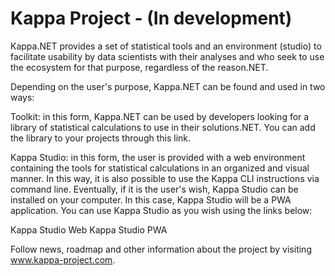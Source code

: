 # Kappa Project - (In development)

Kappa.NET provides a set of statistical tools and an environment (studio) to facilitate usability by data scientists with their analyses and who seek to use the ecosystem for that purpose, regardless of the reason.NET.

Depending on the user's purpose, Kappa.NET can be found and used in two ways:

Toolkit: in this form, Kappa.NET can be used by developers looking for a library of statistical calculations to use in their solutions.NET.  You can add the library to your projects through this link.

Kappa Studio: in this form, the user is provided with a web environment containing the tools for statistical calculations in an organized and visual manner. In this way, it is also possible to use the Kappa CLI instructions via command line.
Eventually, if it is the user's wish, Kappa Studio can be installed on your computer. In this case, Kappa Studio will be a PWA application.
You can use Kappa Studio as you wish using the links below:

Kappa Studio Web
Kappa Studio PWA

Follow news, roadmap and other information about the project by visiting www.kappa-project.com.
